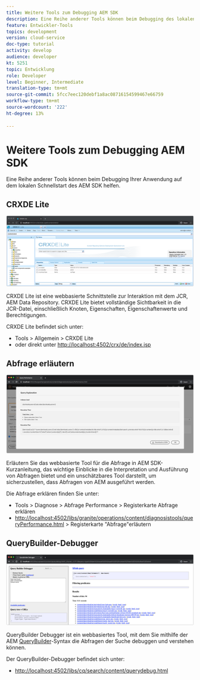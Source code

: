```yaml
---
title: Weitere Tools zum Debugging AEM SDK
description: Eine Reihe anderer Tools können beim Debugging des lokalen Schnellstarts des AEM SDK helfen.
feature: Entwickler-Tools
topics: development
version: cloud-service
doc-type: tutorial
activity: develop
audience: developer
kt: 5251
topic: Entwicklung
role: Developer
level: Beginner, Intermediate
translation-type: tm+mt
source-git-commit: 5fcc7eec120debf1a8ac08716154599467e66759
workflow-type: tm+mt
source-wordcount: '222'
ht-degree: 13%

---
```



# Weitere Tools zum Debugging AEM SDK

Eine Reihe anderer Tools können beim Debugging Ihrer Anwendung auf dem lokalen Schnellstart des AEM SDK helfen.

## CRXDE Lite

![CRXDE Lite](./assets/other-tools/crxde-lite.png) 

CRXDE Lite ist eine webbasierte Schnittstelle zur Interaktion mit dem JCR, AEM Data Repository. CRXDE Lite bietet vollständige Sichtbarkeit in die JCR-Datei, einschließlich Knoten, Eigenschaften, Eigenschaftenwerte und Berechtigungen.

CRXDE Lite befindet sich unter:

+ Tools > Allgemein > CRXDE Lite
+ oder direkt unter [http://localhost:4502/crx/de/index.jsp](http://localhost:4502/crx/de/index.jsp)

## Abfrage erläutern

![Abfrage erläutern](./assets/other-tools/explain-query.png)

Erläutern Sie das webbasierte Tool für die Abfrage in AEM SDK-Kurzanleitung, das wichtige Einblicke in die Interpretation und Ausführung von Abfragen bietet und ein unschätzbares Tool darstellt, um sicherzustellen, dass Abfragen von AEM ausgeführt werden.

Die Abfrage erklären finden Sie unter:

+ Tools > Diagnose > Abfrage Performance > Registerkarte Abfrage erklären
+ [http://localhost:4502/libs/granite/operations/content/diagnosistools/queryPerformance.html](http://localhost:4502/libs/granite/operations/content/diagnosistools/queryPerformance.html) > Registerkarte &quot;Abfrage&quot;erläutern

## QueryBuilder-Debugger

![QueryBuilder-Debugger](./assets/other-tools/query-debugger.png)

QueryBuilder Debugger ist ein webbasiertes Tool, mit dem Sie mithilfe der AEM [QueryBuilder](https://docs.adobe.com/content/help/en/experience-manager-65/developing/platform/query-builder/querybuilder-api.html)-Syntax die Abfragen der Suche debuggen und verstehen können.

Der QueryBuilder-Debugger befindet sich unter:

+ [http://localhost:4502/libs/cq/search/content/querydebug.html](http://localhost:4502/libs/cq/search/content/querydebug.html)

